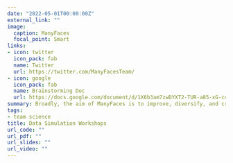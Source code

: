 ```yaml
---
date: "2022-05-01T00:00:00Z"
external_link: ""
image:
  caption: ManyFaces
  focal_point: Smart
links:
- icon: twitter
  icon_pack: fab
  name: Twitter
  url: https://twitter.com/ManyFacesTeam/
- icon: google
  icon_pack: fab
  name: Brainstorming Doc
  url: https://docs.google.com/document/d/1X6b3am7zwDYXT2-TUR-a85-xG-cdrE8_vz9GICbwAl0/edit
summary: Broadly, the aim of ManyFaces is to improve, diversify, and crowdsource key aspects of face research, including perception and recognition. This involves, for example, the collection and use of face stimuli; sharing existing stimulus sets; standardising stimulus collection procedures; and organising stimulus collection across multiple labs to obtain larger and more diverse face stimulus sets. ManyFaces also aims to crowdsource data collection across our members’ labs to test key research questions in face perception and recognition, enabling larger-scale designs and more diverse participant samples and generalisable findings. Finally, we aim to organise training workshops for key methods (e.g., morphing) and analyses (e.g., mixed effects models) used in face research.
tags:
- team science
title: Data Simulation Workshops
url_code: ""
url_pdf: ""
url_slides: ""
url_video: ""
---
```

